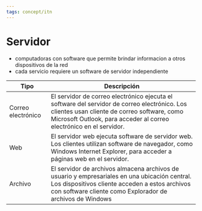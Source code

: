 ```yaml
---
tags: concept/itn
---
```

# Servidor
- computadoras con software que permite brindar informacion a otros dispositivos de la red
- cada servicio requiere un software de servidor independiente

| Tipo | Descripción |
| --- | --- |
| Correo electrónico | El servidor de correo electrónico ejecuta el software del servidor de correo electrónico. Los clientes usan cliente de correo software, como Microsoft Outlook, para acceder al correo electrónico en el servidor. |
| Web | El servidor web ejecuta software de servidor web. Los clientes utilizan software de navegador, como Windows Internet Explorer, para acceder a páginas web en el servidor. |
| Archivo | El servidor de archivos almacena archivos de usuario y empresariales en una ubicación central. Los dispositivos cliente acceden a estos archivos con software cliente como Explorador de archivos de Windows |